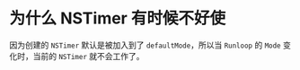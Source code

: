 # 为什么 NSTimer 有时候不好使
因为创建的 `NSTimer` 默认是被加入到了 `defaultMode`，所以当 `Runloop` 的 `Mode` 变化时，当前的 `NSTimer` 就不会工作了。


